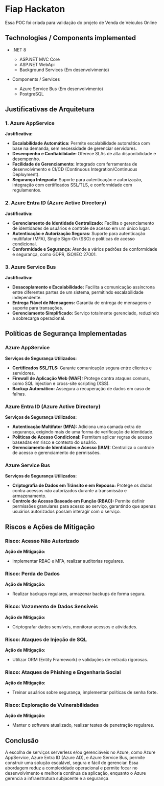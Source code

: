 # Fiap Hackaton
Essa POC foi criada para validação do projeto de Venda de Veiculos Online

## Technologies / Components implemented

- .NET 8
    - ASP.NET MVC Core
    - ASP.NET WebApi 
    - Background Services (Em desenvolvimento)

- Components / Services
    - Azure Service Bus (Em desenvolvimento)
    - PostgreSQL

## Justificativas de Arquitetura

### 1. Azure AppService
**Justificativa:**
- **Escalabilidade Automática:** Permite escalabilidade automática com base na demanda, sem necessidade de gerenciar servidores.
- **Desempenho e Confiabilidade:** Oferece SLAs de alta disponibilidade e desempenho.
- **Facilidade de Gerenciamento:** Integrado com ferramentas de desenvolvimento e CI/CD (Continuous Integration/Continuous Deployment).
- **Segurança Integrada:** Suporte para autenticação e autorização, integração com certificados SSL/TLS, e conformidade com regulamentos.

### 2. Azure Entra ID (Azure Active Directory)
**Justificativa:**
- **Gerenciamento de Identidade Centralizado:** Facilita o gerenciamento de identidades de usuários e controle de acesso em um único lugar.
- **Autenticação e Autorização Seguras:** Suporte para autenticação multifator (MFA), Single Sign-On (SSO) e políticas de acesso condicional.
- **Conformidade e Segurança:** Atende a vários padrões de conformidade e segurança, como GDPR, ISO/IEC 27001.

### 3. Azure Service Bus
**Justificativa:**
- **Desacoplamento e Escalabilidade:** Facilita a comunicação assíncrona entre diferentes partes de um sistema, permitindo escalabilidade independente.
- **Entrega Fiável de Mensagens:** Garantia de entrega de mensagens e suporte para transações.
- **Gerenciamento Simplificado:** Serviço totalmente gerenciado, reduzindo a sobrecarga operacional.

## Políticas de Segurança Implementadas

### Azure AppService
**Serviços de Segurança Utilizados:**
- **Certificados SSL/TLS:** Garante comunicação segura entre clientes e servidores.
- **Firewall de Aplicação Web (WAF):** Protege contra ataques comuns, como SQL injection e cross-site scripting (XSS).
- **Backup Automático:** Assegura a recuperação de dados em caso de falhas.

### Azure Entra ID (Azure Active Directory)
**Serviços de Segurança Utilizados:**
- **Autenticação Multifator (MFA):** Adiciona uma camada extra de segurança, exigindo mais de uma forma de verificação de identidade.
- **Políticas de Acesso Condicional:** Permitem aplicar regras de acesso baseadas em risco e contexto do usuário.
- **Gerenciamento de Identidades e Acesso (IAM):** Centraliza o controle de acesso e gerenciamento de permissões.

### Azure Service Bus
**Serviços de Segurança Utilizados:**
- **Criptografia de Dados em Trânsito e em Repouso:** Protege os dados contra acessos não autorizados durante a transmissão e armazenamento.
- **Controle de Acesso Baseado em Função (RBAC):** Permite definir permissões granulares para acesso ao serviço, garantindo que apenas usuários autorizados possam interagir com o serviço.

## Riscos e Ações de Mitigação

### Risco: Acesso Não Autorizado
**Ação de Mitigação:**
- Implementar RBAC e MFA, realizar auditorias regulares.

### Risco: Perda de Dados
**Ação de Mitigação:**
- Realizar backups regulares, armazenar backups de forma segura.

### Risco: Vazamento de Dados Sensíveis
**Ação de Mitigação:**
- Criptografar dados sensíveis, monitorar acessos e atividades.

### Risco: Ataques de Injeção de SQL
**Ação de Mitigação:**
- Utilizar ORM (Entity Framework) e validações de entrada rigorosas.

### Risco: Ataques de Phishing e Engenharia Social
**Ação de Mitigação:**
- Treinar usuários sobre segurança, implementar políticas de senha forte.

### Risco: Exploração de Vulnerabilidades
**Ação de Mitigação:**
- Manter o software atualizado, realizar testes de penetração regulares.

## Conclusão

A escolha de serviços serverless e/ou gerenciáveis no Azure, como Azure AppService, Azure Entra ID (Azure AD), e Azure Service Bus, permite construir uma solução escalável, segura e fácil de gerenciar. Essa abordagem reduz a complexidade operacional e permite focar no desenvolvimento e melhoria contínua da aplicação, enquanto o Azure gerencia a infraestrutura subjacente e a segurança.
